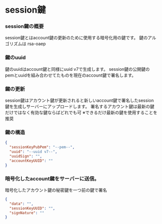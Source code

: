 # session鍵

### session鍵の概要

session鍵とはaccount鍵の更新のために使用する暗号化用の鍵です。 鍵のアルゴリズムは rsa-oaep

### 鍵のuuid

鍵のuuidはaccount鍵と同様にuuid v7で生成します。
session鍵の公開鍵のpemとuuidを組み合わせてたものを現在のaccount鍵で署名します。

### 鍵の更新

session鍵はアカウント鍵が更新されると新しいaccount鍵で署名したsession鍵を生成しサーバーにアップロードします。
署名するアカウント鍵は最新の鍵だけではなく有効な鍵ならばどれでも可
※できるだけ最新の鍵を使用することを推奨

### 鍵の構造

```json
{
  "sessionKeyPubPem": "--pem--",
  "uuid": "--uuid v7--",
  "uuidSign": "",
  "accountKeyUUID": ""
}
```

### 暗号化したaccount鍵をサーバーに送信。

暗号化したアカウント鍵の秘密鍵を一つ前の鍵で署名

```json
{
  "data": "",
  "sessionKeyUUID": "",
  "signNature": ""
}
```
